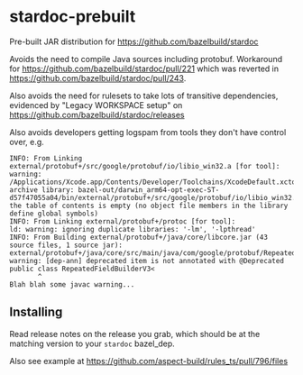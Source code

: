 # stardoc-prebuilt
Pre-built JAR distribution for https://github.com/bazelbuild/stardoc

Avoids the need to compile Java sources including protobuf.
Workaround for https://github.com/bazelbuild/stardoc/pull/221 which was reverted in
https://github.com/bazelbuild/stardoc/pull/243.

Also avoids the need for rulesets to take lots of transitive dependencies, evidenced by
"Legacy WORKSPACE setup" on https://github.com/bazelbuild/stardoc/releases

Also avoids developers getting logspam from tools they don't have control over, e.g.

```
INFO: From Linking external/protobuf+/src/google/protobuf/io/libio_win32.a [for tool]:
warning: /Applications/Xcode.app/Contents/Developer/Toolchains/XcodeDefault.xctoolchain/usr/bin/libtool: archive library: bazel-out/darwin_arm64-opt-exec-ST-d57f47055a04/bin/external/protobuf+/src/google/protobuf/io/libio_win32.a the table of contents is empty (no object file members in the library define global symbols)
INFO: From Linking external/protobuf+/protoc [for tool]:
ld: warning: ignoring duplicate libraries: '-lm', '-lpthread'
INFO: From Building external/protobuf+/java/core/libcore.jar (43 source files, 1 source jar):
external/protobuf+/java/core/src/main/java/com/google/protobuf/RepeatedFieldBuilderV3.java:28: warning: [dep-ann] deprecated item is not annotated with @Deprecated
public class RepeatedFieldBuilderV3<
       ^
Blah blah some javac warning...
```

## Installing

Read release notes on the release you grab, which should be at the matching version to your `stardoc` bazel_dep.

Also see example at https://github.com/aspect-build/rules_ts/pull/796/files
